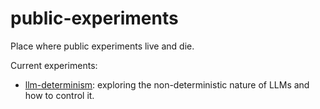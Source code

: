 # public-experiments
Place where public experiments live and die.

Current experiments:

 * [llm-determinism](https://github.com/second-order-ai/public-experiments/tree/main/llm-determinism): exploring the non-deterministic nature of LLMs and how to control it.
